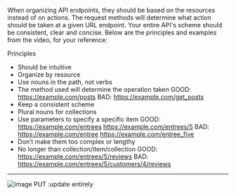 When organizing API endpoints, they should be based on the resources instead of on actions. The request methods will determine what action should be taken at a given URL endpoint. Your entire API's scheme should be consistent, clear and concise. Below are the principles and examples from the video, for your reference:

Principles
* Should be intuitive
* Organize by resource
* Use nouns in the path, not verbs
* The method used will determine the operation taken
GOOD:
https://example.com/posts
BAD:
https://example.com/get_posts
* Keep a consistent scheme
* Plural nouns for collections
* Use parameters to specify a specific item
GOOD:
https://example.com/entrees
https://example.com/entrees/5
BAD:
https://example.com/entree
https://example.com/entree_five
* Don’t make them too complex or lengthy
* No longer than collection/item/collection
GOOD:
https://example.com/entrees/5/reviews
BAD:
https://example.com/entrees/5/customers/4/reviews

----------------------------
![image](https://user-images.githubusercontent.com/91872964/167353732-024d2dc4-fa89-4394-b096-d453d448a8e3.png)
PUT :update entirely
